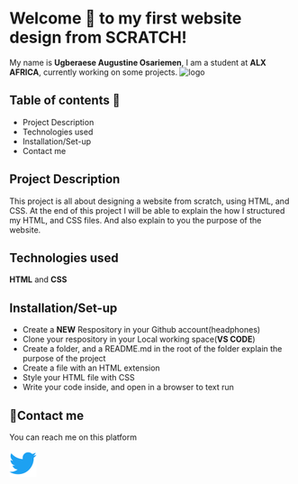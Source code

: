# Welcome 👋 to my first website design from SCRATCH!

My name is **Ugberaese Augustine Osariemen**, I am a student at **ALX AFRICA**, currently working on some projects.
![logo](Logo1.png)

## Table of contents 📑
- Project Description
- Technologies used
- Installation/Set-up
- Contact me


## Project Description
This project is all about designing a website from scratch, using HTML, and CSS. 
At the end of this project I will be able to explain the how I structured my HTML, and CSS files. And also explain to you the purpose of the website.

## Technologies used
**HTML** and **CSS**

## Installation/Set-up
- Create a **NEW** Respository in your Github account(headphones)
- Clone your respository in your Local working space(**VS CODE**)
- Create a folder, and a README.md in the root of the folder explain the purpose of the project
- Create a file with an HTML extension
- Style your HTML file with CSS
- Write your code inside, and open in a browser to text run

## 🤝Contact me
You can reach me on this platform

<a href="https://twitter.com/AUgberaese"><img src="https://raw.githubusercontent.com/deepajarout/deepajarout/main/5296514_bird_tweet_twitter_twitter%20logo_icon.png"></a>


